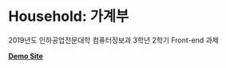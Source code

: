 # Household: 가계부

2019년도 인하공업전문대학 컴퓨터정보과 3학년 2학기 Front-end 과제

**[Demo Site](https://chojonghoon.github.io/household/)**

